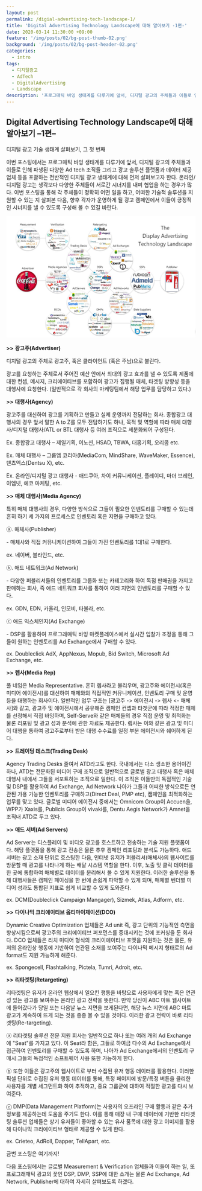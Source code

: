 ```yaml
---
layout: post
permalink: /digial-advertising-tech-landscape-1/
title: 'Digital Advertising Technology Landscape에 대해 알아보기 -1편-'
date: 2020-03-14 11:30:00 +09:00
feature: '/img/posts/02/bg-post-thumb-02.png'
background: '/img/posts/02/bg-post-header-02.png'
categories:
  - intro
tags:
  - 디지털광고
  - AdTech
  - DigitalAdvertising
  - Landscape
description: '프로그매틱 바잉 생태계를 다루기에 앞서, 디지털 광고의 주체들과 이들로 인해 파생된 다양한 Ad tech 조직들 그리고 광고 솔루션 플랫폼과 데이터 제공 업체 등을 포괄하는 전반적인 디지털 광고 생태계에 대해 먼저 살펴보고자 한다.'
---
```




## Digital Advertising Technology Landscape에 대해 알아보기 –1편–

디지털 광고 기술 생태계 살펴보기, 그 첫 번째



이번 포스팅에서는 프로그매틱 바잉 생태계를 다루기에 앞서, 디지털 광고의 주체들과 이들로 인해 파생된 다양한 Ad tech 조직들 그리고 광고 솔루션 플랫폼과 데이터 제공 업체 등을 포괄하는 전반적인 디지털 광고 생태계에 대해 먼저 살펴보고자 한다. 온라인/디지털 광고는 생각보다 다양한 주체들이 서로간 시너지를 내며 협업을 하는 경우가 많다. 이번 포스팅을 통해 각 주체들이 정확히 어떤 일을 하고, 어떠한 기술적 솔루션을 지원할 수 있는 지 살펴본 다음, 향후 각자가 운영하게 될 광고 캠페인에서 이들이 긍정적인 시너지를 낼 수 있도록 구성해 볼 수 있길 바란다.

 

![랜드스케이프](/img/posts/01/01.JPG)



**>>** **광고주(Advertiser)**

디지털 광고의 주체로 광고주, 혹은 클라이언트 (혹은 주님)으로 불린다.

광고를 요청하는 주체로서 주어진 예산 안에서 최대의 광고 효과를 낼 수 있도록 제품에 대한 컨셉, 메시지, 크리에이티브를 포함하여 광고가 집행될 매체, 타겟팅 방향성 등을 대행사에 요청한다. (일반적으로 각 회사의 마케팅팀에서 해당 업무를 담당하고 있다.) 

 

**>>** **대행사(Agency)**

광고주를 대신하여 광고를 기획하고 만들고 실제 운영까지 전담하는 회사. 종합광고 대행사의 경우 앞서 말한 A to Z를 모두 전담하기도 하나, 목적 및 역할에 따라 매체 대행사/디지털 대행사/ATL or BTL 대행사 등 여러 조직으로 세분화되어 구성된다. 

Ex. 종합광고 대행사 – 제일기획, 이노션, HSAD, TBWA, 대홍기획, 오리콤 etc.

Ex. 매체 대행사 – 그룹엠 코리아(MediaCom, MindShare, WaveMaker, Essence), 덴츠엑스(Dentsu X), etc.

Ex. 온라인/디지털 광고 대행사 - 애드쿠아, 차이 커뮤니케이션, 플레이디, 마더 브레인, 이엠넷, 에코 마케팅, etc.

 

**>>** **매체 대행사(Media Agency)**

특히 매체 대행사의 경우, 다양한 방식으로 그들이 필요한 인벤토리를 구매할 수 있는데 흔히 하기 세 가지의 프로세스로 인벤토리 혹은 지면을 구매하고 있다.

ⓐ. 매체사(Publisher)

 \- 매체사와 직접 커뮤니케이션하여 그들이 가진 인벤토리를 1대1로 구매한다.

ex. 네이버, 블라인드, etc.

ⓑ. 애드 네트워크(Ad Network)

 \- 다양한 퍼블리셔들의 인벤토리를 그룹화 또는 카테고리화 하여 독점 판매권을 가지고 판매하는 회사, 즉 애드 네트워크 회사를 통하여 여러 지면의 인벤토리를 구매할 수 있다. 

ex. GDN, EDN, 카울리, 인모비, 타불라, etc.

ⓒ 애드 익스체인지(Ad Exchange)

 \- DSP를 활용하여 프로그래매틱 바잉 마켓플레이스에서 실시간 입찰가 조정을 통해 그들이 원하는 인벤토리를 Ad Exchange에서 구매할 수 있다.

ex. Doubleclick AdX, AppNexus, Mopub, Bid Switch, Microsoft Ad Exchange, etc.

 

**>>** **렙사(Media Rep)**

풀 네임은 Media Representative. 흔히 렙사라고 불리우며, 광고주와 에이전시(혹은 미디어 에이전시)를 대신하여 매체와의 직접적인 커뮤니케이션, 인벤토리 구매 및 운영 등을 대행하는 회사이다. 일반적인 업무 구조는 [광고주 -> 에이전시 -> 렙사 <- 매체사]와 같고, 광고주 및 에이전시에서 공유해준 캠페인 컨셉과 타겟군에 따라 적정한 매체를 선정해서 직접 바잉하며, Self-Serve와 같은 매체들의 경우 직접 운영 및 최적화는 물론 리포팅 및 광고 성과 분석에 관한 자료도 제공한다. 렙사는 이와 같은 광고 및 미디어 대행을 통하여 광고주로부터 받은 대행 수수료를 일정 부분 에이전시와 쉐어하게 된다.

 

**>>** **트레이딩 데스크(Trading Desk)**

Agency Trading Desks 줄여서 ATD라고도 한다. 국내에서는 다소 생소한 용어이긴 하나, ATD는 전문화된 미디어 구매 조직으로 일반적으로 글로벌 광고 대행사 혹은 매체 대행사 내에서 그들을 서포트하는 조직으로 일한다. 이 조직은 이들만의 독점적인 기술 및 DSP를 활용하여 Ad Exchange, Ad Network 나아가 그들과 어떠한 방식으로든 연관된 가용 가능한 인벤토리를 구매하고(Direct Deal, PMP etc), 캠페인을 최적화하는 업무를 맞고 있다. 글로벌 미디어 에이전시 중에서는 Omnicom Group이 Accuen을, WPP가 Xaxis를, Publicis Group이 vivaki를, Dentu Aegis Network가 Amnet을 조직내 ATD로 두고 있다. 

 

**>>** **애드 서버(Ad Servers)**

Ad Server는 디스플레이 및 비디오 광고를 호스트하고 전송하는 기술 지원 플랫폼이다. 해당 플랫폼을 통해 광고 전송은 물론 추후 캠페인 리포팅과 분석도 가능하다. 애드 서버는 광고 소재 단위로 호스팅한 다음, 인터넷 유저가 퍼블리셔(매체사)의 웹사이트를 방문할 때 광고를 나타나게 하는 배달 시스템 역할을 한다. 이후, 노출 및 클릭 데이터를 한 곳에 통합하여 매체별로 데이터를 분리해서 볼 수 있게 지원한다. 이러한 솔루션을 통해 대행사들은 캠페인 페이싱을 한 번에 손쉽게 파악할 수 있게 되며, 매체별 벤더별 미디어 성과도 통합된 지표로 쉽게 비교할 수 있게 도와준다.

ex. DCM(Doubleclick Campaign Mangager), Sizmek, Atlas, Adform, etc.

 

**>>** **다이나믹 크리에이티브 옵티마이제이션(DCO)**

Dynamic Creative Optimization 업체들은 Ad unit 즉, 광고 단위의 기능적인 측면을 향상시킴으로써 광고주의 크리에이티브 퍼포먼스를 증대시키는 것에 포커싱을 둔 회사다. DCO 업체들은 리치 미디어 형식의 크리이에이티브 포맷을 지원하는 것은 물론, 유저의 온라인상 행동에 기반하여 연관된 소재를 보여주는 다이나믹 메시지 형태로의 Ad format도 지원 가능하게 해준다.

ex. Spongecell, Flashtalking, Pictela, Tumri, Adroit, etc.

 

**>>** **리타겟팅(Retargeting)**

리타겟팅은 유저가 온라인 웹상에서 일으킨 행동을 바탕으로 사용자에게 맞는 혹은 연관성 있는 광고를 보여주는 온라인 광고 전략을 뜻한다. 만약 당신이 ABC 마트 웹사이트에 들어갔다가 당일 또는 다음날 뉴스 지면을 보게된다면, 해당 뉴스 지면에 ABC 마트 광고가 계속하여 뜨게 되는 것을 종종 볼 수 있을 것이다. 이러한 광고 전략이 바로 리타겟팅(Re-targeting). 

ⓐ 리타겟팅 솔루션 전문 지원 회사는 일반적으로 하나 또는 여러 개의 Ad Exchange에 "Seat"를 가지고 있다. 이 Seat라 함은, 그들로 하여금 다수의 Ad Exchange에서 접근하여 인벤토리를 구매할 수 있도록 하며, 나아가 Ad Exchange에서의 인벤토리 구매시 그들의 독점적인 소프트웨어 사용 또한 가능하게 한다.

ⓑ 또한 이들은 광고주의 웹사이트로 부터 수집된 유저 행동 데이터를 활용한다. 이러한 픽셀 단위로 수집된 유저 행동 데이터를 통해, 특정 페이지에 방문/특정 버튼을 클리한 사용자를 개별 세그먼트화 하여 추적하고, 중요 그룹군에 대하여 적절한 광고를 다시 보여준다.

ⓒ DMP(Data Management Platform)는 사용자의 오프라인 구매 활동과 같은 추가 정보를 제공하는데 도움을 주기도 한다. 이를 통해 매장 내 구매 데이터에 기반한 리타겟팅 솔루션 업체들은 상기 유저들이 좋아할 수 있는 유사 품목에 대한 광고 이미지를 활용해 다이나믹 크리에이티브 형태로 제공할 수 있게 한다.

ex. Crieteo, AdRoll, Dapper, TellApart, etc.

 

금번 포스팅은 여기까지!

다음 포스팅에서는 글로벌 Measurement & Verification 업체들과 이들이 하는 일, 또 프로그래매틱 광고의 꽃인 DSP, DMP, SSP에 대한 소개는 물론 Ad Exchange, Ad Network, Publisher에 대하여 자세히 살펴보도록 하겠다. 

